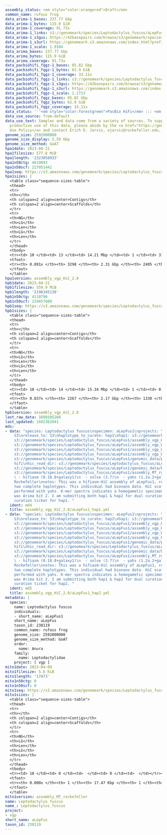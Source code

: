 ```yaml
---
assembly_status: <em style="color:orangered">Draft</em>
common_name: rufous frog
data_arima-1_bases: 237.77 Gbp
data_arima-1_bytes: 115.9 GiB
data_arima-1_coverage: 91.73x
data_arima-1_links: s3://genomeark/species/Leptodactylus_fuscus/aLepFus1/genomic_data/arima/<br>
data_arima-1_s3gui: https://42basepairs.com/browse/s3/genomeark/species/Leptodactylus_fuscus/aLepFus1/genomic_data/arima/
data_arima-1_s3url: https://genomeark.s3.amazonaws.com/index.html?prefix=species/Leptodactylus_fuscus/aLepFus1/genomic_data/arima/
data_arima-1_scale: 1.9104
data_arima_bases: 237.77 Gbp
data_arima_bytes: 115.9 GiB
data_arima_coverage: 91.73x
data_pacbiohifi_fqgz-1_bases: 85.82 Gbp
data_pacbiohifi_fqgz-1_bytes: 62.9 GiB
data_pacbiohifi_fqgz-1_coverage: 33.11x
data_pacbiohifi_fqgz-1_links: s3://genomeark/species/Leptodactylus_fuscus/aLepFus1/genomic_data/pacbio_hifi/<br>
data_pacbiohifi_fqgz-1_s3gui: https://42basepairs.com/browse/s3/genomeark/species/Leptodactylus_fuscus/aLepFus1/genomic_data/pacbio_hifi/
data_pacbiohifi_fqgz-1_s3url: https://genomeark.s3.amazonaws.com/index.html?prefix=species/Leptodactylus_fuscus/aLepFus1/genomic_data/pacbio_hifi/
data_pacbiohifi_fqgz-1_scale: 1.2713
data_pacbiohifi_fqgz_bases: 85.82 Gbp
data_pacbiohifi_fqgz_bytes: 62.9 GiB
data_pacbiohifi_fqgz_coverage: 33.11x
data_status: '''<em style="color:forestgreen">PacBio HiFi</em> ::: <em style="color:forestgreen">Arima</em>'''
data_use_source: from-default
data_use_text: Samples and data come from a variety of sources. To support fair and
  productive use of this data, please abide by the <a href="https://genome10k.soe.ucsc.edu/data-use-policies/">Data
  Use Policy</a> and contact Erich D. Jarvis, ejarvis@rockefeller.edu, with any questions.
genome_size: 2592000000
genome_size_display: 2.59 Gbp
genome_size_method: GoAT
hpa1date: 2023-04-21
hpa1filesize: 577.8 MiB
hpa1length: '2323058933'
hpa1n50ctg: 4619093
hpa1n50scf: 217051441
hpa1seq: https://s3.amazonaws.com/genomeark/species/Leptodactylus_fuscus/aLepFus1/assembly_vgp_HiC_2.0/aLepFus1.HiC.hap1.20230421.fasta.gz
hpa1sizes: |
  <table class="sequence-sizes-table">
  <thead>
  <tr>
  <th></th>
  <th colspan=2 align=center>Contigs</th>
  <th colspan=2 align=center>Scaffolds</th>
  </tr>
  <tr>
  <th>NG</th>
  <th>LG</th>
  <th>Len</th>
  <th>LG</th>
  <th>Len</th>
  </tr>
  </thead>
  <tbody>
  <tr><td> 10 </td><td> 13 </td><td> 14.21 Mbp </td><td> 1 </td><td> 377.14 Mbp </td></tr><tr><td> 20 </td><td> 33 </td><td> 11.34 Mbp </td><td> 2 </td><td> 362.07 Mbp </td></tr><tr><td> 30 </td><td> 59 </td><td> 8.40 Mbp </td><td> 3 </td><td> 239.97 Mbp </td></tr><tr><td> 40 </td><td> 96 </td><td> 6.26 Mbp </td><td> 4 </td><td> 232.44 Mbp </td></tr><tr style="background-color:#cccccc;"><td> 50 </td><td> 143 </td><td style="background-color:#88ff88;"> 4.62 Mbp </td><td> 5 </td><td style="background-color:#88ff88;"> 217.05 Mbp </td></tr><tr><td> 60 </td><td> 215 </td><td> 2.92 Mbp </td><td> 6 </td><td> 184.44 Mbp </td></tr><tr><td> 70 </td><td> 337 </td><td> 1.51 Mbp </td><td> 8 </td><td> 98.06 Mbp </td></tr><tr><td> 80 </td><td> 660 </td><td> 401.97 Kbp </td><td> 20 </td><td> 2.47 Mbp </td></tr><tr><td> 90 </td><td> 0 </td><td>  </td><td> 0 </td><td>  </td></tr><tr><td> 100 </td><td> 0 </td><td>  </td><td> 0 </td><td>  </td></tr></tbody>
  <tfoot>
  <tr><th> 0.891x </th><th> 3298 </th><th> 2.31 Gbp </th><th> 2405 </th><th> 2.32 Gbp </th></tr>
  </tfoot>
  </table>
hpa1version: assembly_vgp_HiC_2.0
hpb1date: 2023-04-21
hpb1filesize: 559.9 MiB
hpb1length: '2196345138'
hpb1n50ctg: 4110796
hpb1n50scf: 219857609
hpb1seq: https://s3.amazonaws.com/genomeark/species/Leptodactylus_fuscus/aLepFus1/assembly_vgp_HiC_2.0/aLepFus1.HiC.hap2.20230421.fasta.gz
hpb1sizes: |
  <table class="sequence-sizes-table">
  <thead>
  <tr>
  <th></th>
  <th colspan=2 align=center>Contigs</th>
  <th colspan=2 align=center>Scaffolds</th>
  </tr>
  <tr>
  <th>NG</th>
  <th>LG</th>
  <th>Len</th>
  <th>LG</th>
  <th>Len</th>
  </tr>
  </thead>
  <tbody>
  <tr><td> 10 </td><td> 14 </td><td> 15.34 Mbp </td><td> 1 </td><td> 0.57 Gbp </td></tr><tr><td> 20 </td><td> 34 </td><td> 12.09 Mbp </td><td> 1 </td><td> 0.57 Gbp </td></tr><tr><td> 30 </td><td> 59 </td><td> 8.14 Mbp </td><td> 2 </td><td> 360.06 Mbp </td></tr><tr><td> 40 </td><td> 97 </td><td> 5.81 Mbp </td><td> 3 </td><td> 282.62 Mbp </td></tr><tr style="background-color:#cccccc;"><td> 50 </td><td> 149 </td><td style="background-color:#88ff88;"> 4.11 Mbp </td><td> 4 </td><td style="background-color:#88ff88;"> 219.86 Mbp </td></tr><tr><td> 60 </td><td> 230 </td><td> 2.44 Mbp </td><td> 5 </td><td> 215.56 Mbp </td></tr><tr><td> 70 </td><td> 387 </td><td> 1.10 Mbp </td><td> 6 </td><td> 182.55 Mbp </td></tr><tr><td> 80 </td><td> 970 </td><td> 174.65 Kbp </td><td> 64 </td><td> 0.58 Mbp </td></tr><tr><td> 90 </td><td> 0 </td><td>  </td><td> 0 </td><td>  </td></tr><tr><td> 100 </td><td> 0 </td><td>  </td><td> 0 </td><td>  </td></tr></tbody>
  <tfoot>
  <tr><th> 0.837x </th><th> 2267 </th><th> 2.17 Gbp </th><th> 1330 </th><th> 2.20 Gbp </th></tr>
  </tfoot>
  </table>
hpb1version: assembly_vgp_HiC_2.0
last_raw_data: 1680105268
last_updated: 1682362041
mds:
- data: "species: Leptodactylus fuscus\nspecimen: aLepFus1\nprojects: \n  - vgp\ndata_location:
    S3\nrelease_to: S3\nhaplotype_to_curate: hap1\nhap1: s3://genomeark/species/Leptodactylus_fuscus/aLepFus1/assembly_vgp_HiC_2.0/aLepFus1.HiC.hap1.20230421.fasta.gz\nhap2:
    s3://genomeark/species/Leptodactylus_fuscus/aLepFus1/assembly_vgp_HiC_2.0/aLepFus1.HiC.hap2.20230421.fasta.gz\npretext_hap1:
    s3://genomeark/species/Leptodactylus_fuscus/aLepFus1/assembly_vgp_HiC_2.0/evaluation/hap1/pretext/aLepFus1_hap1__s2_heatmap.pretext\npretext_hap2:
    s3://genomeark/species/Leptodactylus_fuscus/aLepFus1/assembly_vgp_HiC_2.0/evaluation/hap2/pretext/aLepFus1_hap2__s2_heatmap.pretext\nkmer_spectra_img:
    s3://genomeark/species/Leptodactylus_fuscus/aLepFus1/assembly_vgp_HiC_2.0/evaluation/merqury/aLepFus1_png/\npacbio_read_dir:
    s3://genomeark/species/Leptodactylus_fuscus/aLepFus1/genomic_data/pacbio_hifi/\npacbio_read_type:
    hifi\nhic_read_dir: s3://genomeark/species/Leptodactylus_fuscus/aLepFus1/genomic_data/arima/\nbionano_cmap_dir:
    s3://genomeark/species/Leptodactylus_fuscus/aLepFus1/genomic_data/bionano/\nmito:
    s3://genomeark/species/Leptodactylus_fuscus/aLepFus1/assembly_MT_rockefeller/aLepFus1.MT.20230409.fasta.gz\npipeline:\n
    \ - hifiasm (0.18.8+galaxy1)\n  - solve (3.7)\n  - yahs (1.2a.2+galaxy0)\nassembled_by_group:
    Rockefeller\nnotes: This was a hifiasm-HiC assembly of aLepFus1, resulting in
    two complete haplotypes. This individual had bionano data. HiC scaffolding was
    performed with yahs. K-mer spectra indicates a homogametic specimen. The HiC prep
    was Arima kit 2. I am submitting both hap1 & hap2 for dual curation. This is the
    curation ticket for hap1. "
  ident: md4
  title: assembly_vgp_HiC_2.0/aLepFus1_hap1.yml
- data: "species: Leptodactylus fuscus\nspecimen: aLepFus1\nprojects: \n  - vgp\ndata_location:
    S3\nrelease_to: S3\nhaplotype_to_curate: hap2\nhap1: s3://genomeark/species/Leptodactylus_fuscus/aLepFus1/assembly_vgp_HiC_2.0/aLepFus1.HiC.hap1.20230421.fasta.gz\nhap2:
    s3://genomeark/species/Leptodactylus_fuscus/aLepFus1/assembly_vgp_HiC_2.0/aLepFus1.HiC.hap2.20230421.fasta.gz\npretext_hap1:
    s3://genomeark/species/Leptodactylus_fuscus/aLepFus1/assembly_vgp_HiC_2.0/evaluation/hap1/pretext/aLepFus1_hap1__s2_heatmap.pretext\npretext_hap2:
    s3://genomeark/species/Leptodactylus_fuscus/aLepFus1/assembly_vgp_HiC_2.0/evaluation/hap2/pretext/aLepFus1_hap2__s2_heatmap.pretext\nkmer_spectra_img:
    s3://genomeark/species/Leptodactylus_fuscus/aLepFus1/assembly_vgp_HiC_2.0/evaluation/merqury/aLepFus1_png/\npacbio_read_dir:
    s3://genomeark/species/Leptodactylus_fuscus/aLepFus1/genomic_data/pacbio_hifi/\npacbio_read_type:
    hifi\nhic_read_dir: s3://genomeark/species/Leptodactylus_fuscus/aLepFus1/genomic_data/arima/\nbionano_cmap_dir:
    s3://genomeark/species/Leptodactylus_fuscus/aLepFus1/genomic_data/bionano/\nmito:
    s3://genomeark/species/Leptodactylus_fuscus/aLepFus1/assembly_MT_rockefeller/aLepFus1.MT.20230409.fasta.gz\npipeline:\n
    \ - hifiasm (0.18.8+galaxy1)\n  - solve (3.7)\n  - yahs (1.2a.2+galaxy0)\nassembled_by_group:
    Rockefeller\nnotes: This was a hifiasm-HiC assembly of aLepFus1, resulting in
    two complete haplotypes. This individual had bionano data. HiC scaffolding was
    performed with yahs. K-mer spectra indicates a homogametic specimen. The HiC prep
    was Arima kit 2. I am submitting both hap1 & hap2 for dual curation. This is the
    curation ticket for hap2. "
  ident: md5
  title: assembly_vgp_HiC_2.0/aLepFus1_hap2.yml
metadata: |
  species:
    name: Leptodactylus fuscus
    individuals:
    - short_name: aLepFus1
    short_name: aLepFus
    taxon_id: 238119
    common_name: rufous frog
    genome_size: 2592000000
    genome_size_method: GoAT
    order:
      name: Anura
    family:
      name: Leptodactylidae
    project: [ vgp ]
mito1date: 2023-04-09
mito1filesize: 5.6 KiB
mito1length: '17473'
mito1n50ctg: 0
mito1n50scf: 0
mito1seq: https://s3.amazonaws.com/genomeark/species/Leptodactylus_fuscus/aLepFus1/assembly_MT_rockefeller/aLepFus1.MT.20230409.fasta.gz
mito1sizes: |
  <table class="sequence-sizes-table">
  <thead>
  <tr>
  <th></th>
  <th colspan=2 align=center>Contigs</th>
  <th colspan=2 align=center>Scaffolds</th>
  </tr>
  <tr>
  <th>NG</th>
  <th>LG</th>
  <th>Len</th>
  <th>LG</th>
  <th>Len</th>
  </tr>
  </thead>
  <tbody>
  <tr><td> 10 </td><td> 0 </td><td>  </td><td> 0 </td><td>  </td></tr><tr><td> 20 </td><td> 0 </td><td>  </td><td> 0 </td><td>  </td></tr><tr><td> 30 </td><td> 0 </td><td>  </td><td> 0 </td><td>  </td></tr><tr><td> 40 </td><td> 0 </td><td>  </td><td> 0 </td><td>  </td></tr><tr style="background-color:#cccccc;"><td> 50 </td><td> 0 </td><td style="background-color:#ff8888;">  </td><td> 0 </td><td style="background-color:#ff8888;">  </td></tr><tr><td> 60 </td><td> 0 </td><td>  </td><td> 0 </td><td>  </td></tr><tr><td> 70 </td><td> 0 </td><td>  </td><td> 0 </td><td>  </td></tr><tr><td> 80 </td><td> 0 </td><td>  </td><td> 0 </td><td>  </td></tr><tr><td> 90 </td><td> 0 </td><td>  </td><td> 0 </td><td>  </td></tr><tr><td> 100 </td><td> 0 </td><td>  </td><td> 0 </td><td>  </td></tr></tbody>
  <tfoot>
  <tr><th> 0.000x </th><th> 1 </th><th> 17.47 Kbp </th><th> 1 </th><th> 17.47 Kbp </th></tr>
  </tfoot>
  </table>
mito1version: assembly_MT_rockefeller
name: Leptodactylus fuscus
name_: Leptodactylus_fuscus
project:
- vgp
short_name: aLepFus
taxon_id: 238119
---
```

